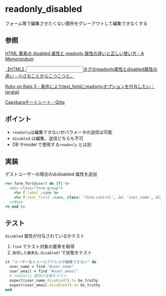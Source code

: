 # readonly_disabled

フォーム等で編集させたくない箇所をグレーアウトして編集できなくする

## 参照

[HTML 要素の disabled 属性と readonly 属性の違いと正しい使い方 \- A Memorandum](https://blog1.mammb.com/entry/2020/01/05/090000)

[【HTML】<input>タグのreadonly属性とdisabled属性の違い \- 小さなことからこつこつと。](https://bonoponz.hatenablog.com/entry/2020/11/12/%E3%80%90HTML%E3%80%91%3Cinput%3E%E3%82%BF%E3%82%B0%E3%81%AEreadonly%E5%B1%9E%E6%80%A7%E3%81%A8disabled%E5%B1%9E%E6%80%A7%E3%81%AE%E9%81%95%E3%81%84)

[Ruby on Rails 5 \- 条件によりtext\_fieldにreadonlyオプションを付与したい｜teratail](https://teratail.com/questions/169215)

[Capybaraチートシート \- Qiita](https://qiita.com/morrr/items/0e24251c049180218db4#%E8%A6%81%E7%B4%A0%E3%81%AE%E7%8A%B6%E6%85%8B%E3%82%92%E7%A2%BA%E8%AA%8D%E3%81%99%E3%82%8Bcapybaranodeelement)

## ポイント

* `readonly`は編集できないがパラメータの送信は可能
* `disabled` は編集、送信どちらも不可
* DB やmodel で使用する`readonly` とは別

## 実装

ゲストユーザーの場合のみdisabled 属性を追加

```Ruby
<%= form_for(@user) do |f| %>
  <div class="form-group">
    <%= f.label :name %>
    <%= f.text_field :name, class: 'form-control', id: 'user_name', disabled: guest_user? %>
  </div>
<% end %>
```

## テスト

`disabled` 属性が付与されているかテスト

1. `find` でテスト対象の要素を取得
2. `取得した要素名.disabled?` で状態をテスト

```Ruby
it "ユーザー名とメールアドレスが編集できない" do
  user_name = find "#user_name"
  user_email = find "#user_email"
  # readonly 属性の有無をテスト
  expect(user_name.disabled?).to be_truthy
  expect(user_email.disabled?).to be_truthy
end
```

